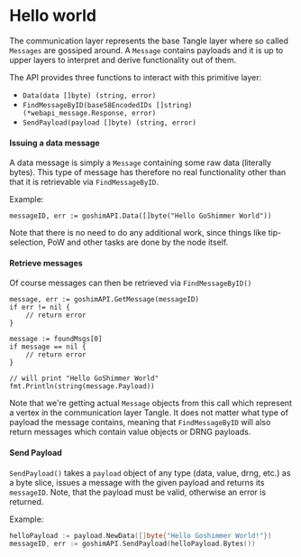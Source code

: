 # Hello world

The communication layer represents the base Tangle layer where so called `Messages` are gossiped around. A `Message` contains payloads and it is up to upper layers to interpret and derive functionality out of them.

The API provides three functions to interact with this primitive layer:
* `Data(data []byte) (string, error)`
* `FindMessageByID(base58EncodedIDs []string) (*webapi_message.Response, error)`
* `SendPayload(payload []byte) (string, error)`

#### Issuing a data message
A data message is simply a `Message` containing some raw data (literally bytes). This type of message has therefore no real functionality other than that it is retrievable via `FindMessageByID`.

Example:
```
messageID, err := goshimAPI.Data([]byte("Hello GoShimmer World"))
```

Note that there is no need to do any additional work, since things like tip-selection, PoW and other tasks are done by the node itself.

#### Retrieve messages

Of course messages can then be retrieved via `FindMessageByID()`
```
message, err := goshimAPI.GetMessage(messageID)
if err != nil {
    // return error
}

message := foundMsgs[0]
if message == nil {
    // return error
}

// will print "Hello GoShimmer World"
fmt.Println(string(message.Payload))
```

Note that we're getting actual `Message` objects from this call which represent a vertex in the communication layer Tangle. It does not matter what type of payload the message contains, meaning that `FindMessageByID` will also return messages which contain value objects or DRNG payloads.

#### Send Payload
`SendPayload()` takes a `payload` object of any type (data, value, drng, etc.) as a byte slice, issues a message with the given payload and returns its `messageID`. Note, that the payload must be valid, otherwise an error is returned.

Example:
```go
helloPayload := payload.NewData([]byte{"Hello Goshimmer World!"})
messageID, err := goshimAPI.SendPayload(helloPayload.Bytes())
```
